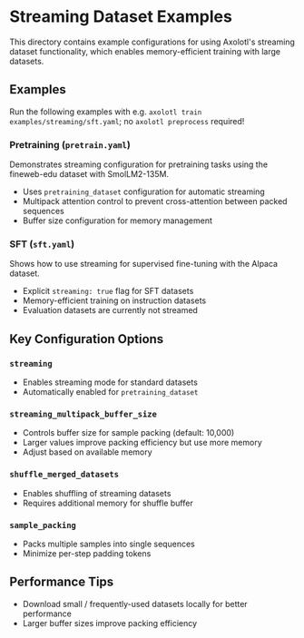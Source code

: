 # Streaming Dataset Examples

This directory contains example configurations for using Axolotl's streaming dataset
functionality, which enables memory-efficient training with large datasets.

## Examples

Run the following examples with e.g. `axolotl train examples/streaming/sft.yaml`; no
`axolotl preprocess` required!

### Pretraining (`pretrain.yaml`)

Demonstrates streaming configuration for pretraining tasks using the fineweb-edu dataset
with SmolLM2-135M.

- Uses `pretraining_dataset` configuration for automatic streaming
- Multipack attention control to prevent cross-attention between packed sequences
- Buffer size configuration for memory management

### SFT (`sft.yaml`)

Shows how to use streaming for supervised fine-tuning with the Alpaca dataset.

- Explicit `streaming: true` flag for SFT datasets
- Memory-efficient training on instruction datasets
- Evaluation datasets are currently not streamed

## Key Configuration Options

### `streaming`
- Enables streaming mode for standard datasets
- Automatically enabled for `pretraining_dataset`

### `streaming_multipack_buffer_size`
- Controls buffer size for sample packing (default: 10,000)
- Larger values improve packing efficiency but use more memory
- Adjust based on available memory

### `shuffle_merged_datasets`
- Enables shuffling of streaming datasets
- Requires additional memory for shuffle buffer

### `sample_packing`
- Packs multiple samples into single sequences
- Minimize per-step padding tokens

## Performance Tips

- Download small / frequently-used datasets locally for better performance
- Larger buffer sizes improve packing efficiency
